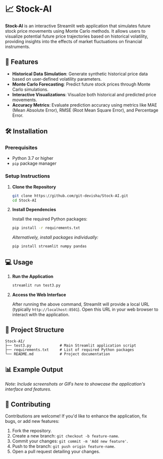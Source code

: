 # 📈 Stock-AI

**Stock-AI** is an interactive Streamlit web application that simulates future stock price movements using Monte Carlo methods. It allows users to visualize potential future price trajectories based on historical volatility, providing insights into the effects of market fluctuations on financial instruments.

## 🚀 Features

- **Historical Data Simulation**: Generate synthetic historical price data based on user-defined volatility parameters.
- **Monte Carlo Forecasting**: Predict future stock prices through Monte Carlo simulations.
- **Interactive Visualizations**: Visualize both historical and predicted price movements.
- **Accuracy Metrics**: Evaluate prediction accuracy using metrics like MAE (Mean Absolute Error), RMSE (Root Mean Square Error), and Percentage Error.

## 🛠️ Installation

### Prerequisites

- Python 3.7 or higher
- `pip` package manager

### Setup Instructions

1. **Clone the Repository**

   ```bash
   git clone https://github.com/git-devisha/Stock-AI.git
   cd Stock-AI
   ```

2. **Install Dependencies**

   Install the required Python packages:

   ```bash
   pip install -r requirements.txt
   ```

   *Alternatively, install packages individually:*

   ```bash
   pip install streamlit numpy pandas
   ```

## 💻 Usage

1. **Run the Application**

   ```bash
   streamlit run test3.py
   ```

2. **Access the Web Interface**

   After running the above command, Streamlit will provide a local URL (typically `http://localhost:8501`). Open this URL in your web browser to interact with the application.

## 📂 Project Structure

```
Stock-AI/
├── test3.py             # Main Streamlit application script
├── requirements.txt     # List of required Python packages
└── README.md            # Project documentation
```

## 📊 Example Output

*Note: Include screenshots or GIFs here to showcase the application's interface and features.*

## 🤝 Contributing

Contributions are welcome! If you'd like to enhance the application, fix bugs, or add new features:

1. Fork the repository.
2. Create a new branch: `git checkout -b feature-name`.
3. Commit your changes: `git commit -m 'Add new feature'`.
4. Push to the branch: `git push origin feature-name`.
5. Open a pull request detailing your changes.
